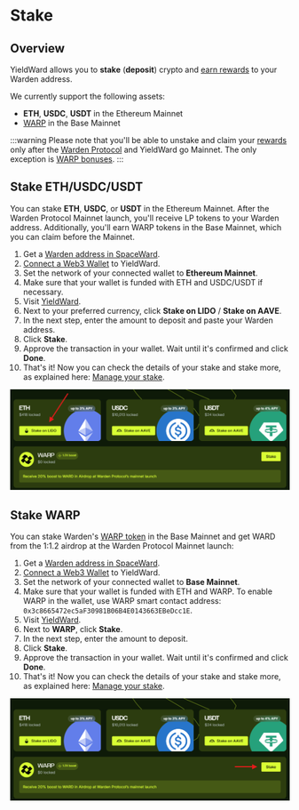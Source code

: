 ﻿---
sidebar_position: 3
---

# Stake

## Overview

YieldWard allows you to **stake** (**deposit**) crypto and [earn rewards](earn-rewards) to your Warden address.

We currently support the following assets:

- **ETH**, **USDC**, **USDT** in the Ethereum Mainnet
- [WARP](https://docs.wardenprotocol.org/tokens/warp-token/warp) in the Base Mainnet

:::warning 
Please note that you'll be able to unstake and claim your [rewards](earn-rewards) only after the [Warden Protocol](https://wardenprotocol.org) and YieldWard go Mainnet. The only exception is [WARP bonuses](manage-your-stake#claim-warp-bonuses).
:::

## Stake ETH/USDC/USDT

You can stake **ETH**, **USDC**, or **USDT** in the Ethereum Mainnet. After the Warden Protocol Mainnet launch, you'll receive LP tokens to your Warden address. Additionally, you'll earn WARP tokens in the Base Mainnet, which you can claim before the Mainnet.

1. Get a [Warden address in SpaceWard](https://help.wardenprotocol.org/spaceward/connect-your-wallet).
2. [Connect a Web3 Wallet](connect-your-wallet) to YieldWard.
3. Set the network of your connected wallet to **Ethereum Mainnet**.
4. Make sure that your wallet is funded with ETH and USDC/USDT if necessary.
5. Visit [YieldWard](https://yieldward.com).
6. Next to your preferred currency, click **Stake on LIDO** / **Stake on AAVE**.
7. In the next step, enter the amount to deposit and paste your Warden address.
8. Click **Stake**.
9. Approve the transaction in your wallet. Wait until it's confirmed and click **Done**.
10. That's it! Now you can check the details of your stake and stake more, as explained here: [Manage your stake](manage-your-stake).

![Select the currency to stake in YieldWard](../static/img/stake-01.png)

## Stake WARP

You can stake Warden's [WARP token](https://docs.wardenprotocol.org/tokens/warp-token/warp) in the Base Mainnet and get WARD from the 1:1.2 airdrop at the Warden Protocol Mainnet launch:

1. Get a [Warden address in SpaceWard](https://help.wardenprotocol.org/spaceward/connect-your-wallet).
2. [Connect a Web3 Wallet](connect-your-wallet) to YieldWard.
3. Set the network of your connected wallet to **Base Mainnet**.
4. Make sure that your wallet is funded with ETH and WARP. To enable WARP in the wallet, use WARP smart contact address: `0x3c8665472ec5aF30981B06B4E0143663EBeDcc1E`.
5. Visit [YieldWard](https://yieldward.com).
6. Next to **WARP**, click **Stake**.
7. In the next step, enter the amount to deposit.
8. Click **Stake**.
9. Approve the transaction in your wallet. Wait until it's confirmed and click **Done**.
10. That's it! Now you can check the details of your stake and stake more, as explained here: [Manage your stake](manage-your-stake).

![Stake WARP in YieldWard](../static/img/stake-02.png)